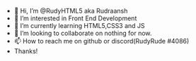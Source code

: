- 👋 Hi, I’m @RudyHTML5 aka Rudraansh
- 👀 I’m interested in Front End Development
- 🌱 I’m currently learning HTML5,CSS3 and JS
- 💞️ I’m looking to collaborate on nothing for now.
- 📫 How to reach me on github or discord(RudyRude #4086)
- Thanks!

<!---
RudyHTML5/RudyHTML5 is a ✨ special ✨ repository because its `README.md` (this file) appears on your GitHub profile.
You can click the Preview link to take a look at your changes.
--->
